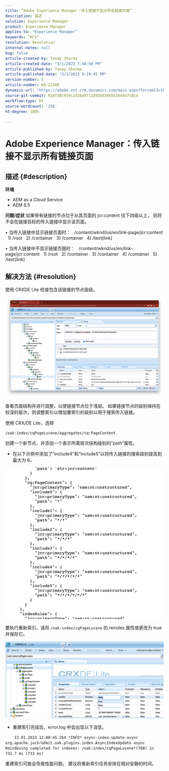 ```yaml
---
title: “Adobe Experience Manager：传入链接不显示所有链接页面”
description: 描述
solution: Experience Manager
product: Experience Manager
applies-to: "Experience Manager"
keywords: “KCS”
resolution: Resolution
internal-notes: null
bug: false
article-created-by: Tanay Sharma .
article-created-date: "3/1/2023 7:48:56 PM"
article-published-by: Tanay Sharma .
article-published-date: "3/1/2023 8:19:45 PM"
version-number: 5
article-number: KA-21308
dynamics-url: "https://adobe-ent.crm.dynamics.com/main.aspx?forceUCI=1&pagetype=entityrecord&etn=knowledgearticle&id=558b5814-6ab8-ed11-83fe-6045bd0065f9"
source-git-commit: 92df30c919c1438a9711d956d304551644b7c8cd
workflow-type: ht
source-wordcount: '256'
ht-degree: 100%

---
```


# Adobe Experience Manager：传入链接不显示所有链接页面

## 描述 {#description}

<b>环境</b>
- AEM as a Cloud Service
- AEM 6.5



<b>问题/症状</b>
如果带有链接的节点位于从其页面的 jcr:content 往下四级以上，
则将不会在链接目标的传入链接中显示该页面。

• 当传入链接中显示链接页面时：
  /content/wknd/us/en/link-page/jcr:content
  1) /root
  2) /container
  3) /container
  4) /text(link)

• 当传入链接中不显示链接页面时：
  /content/wknd/us/en/link-page/jcr:content
  1) /root
  2) /container
  3) /container
  4) /container
  5) /text(link)


## 解决方法 {#resolution}


使用 CRXDE Lite 检查包含该链接的节点层级。

![](assets/667a70ba-a39b-ed11-aad1-6045bd0065b6.png)

查看页面结构并进行调整，以使链接节点位于浅层。
如果链接节点的级别保持在较深的层次，则调整索引以增加要索引的级别以用于搜索传入链接。

使用 CRX/DE Lite，选择


```
/oak:index/cqPageLucene/aggregates/cq:PageContent.
```

创建一个新节点，并添加一个表示所需层次结构级别的“path”属性。
- 在以下示例中添加了“include4”和“include5”以将传入链接的搜索级别提高到最大为 6。

![](assets/72c18342-0e9e-ed11-aad1-6045bd0067ea.png)

要执行重新索引，请将 `/oak:index/cqPageLucene` 的 reindex 属性值更改为 true 并保存它。

![](assets/a4203d8b-0e9e-ed11-aad1-6045bd0067ea.png)

- 重建索引完成后，error.log 中会出现以下消息。

`    13.01.2023 12:00:45.264 *INFO* async-index-update-async org.apache.jackrabbit.oak.plugins.index.AsyncIndexUpdate async Reindexing completed for indexes: /oak:index/cqPageLucene*(788) in 733.7 ms (733 ms)`

重建索引可能会导致性能问题。
    建议将重新索引任务安排在相对安静的时间。
